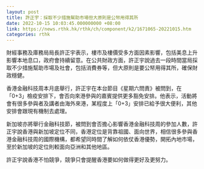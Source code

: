 ```yaml
---
layout: post
title: 許正宇：採取不少措施幫助市場但大原則是公帑用得其所
date: 2022-10-15 10:03:45.000000000 +08:00
link: https://news.rthk.hk/rthk/ch/component/k2/1671065-20221015.htm
categories: rthk
---
```


財經事務及庫務局局長許正宇表示，樓市及樓價受多方面因素影響，包括美息上升影響本地息口，政府會持續留意。在公共財政方面，許正宇說過去一段時間當局採取不少措施幫助市場及社會，包括消費券等，但大原則是要公帑用得其所，確保財政穩健。

香港金融科技周本月底舉行，許正宇在本台節目《星期六問責》被問到，在「0+3」檢疫安排下，會否向來港參與的嘉賓提供更多豁免安排。他表示，活動將會有很多參與者及講者由海外來港，某程度上「0+3」安排已給予很大便利，其他安排會跟現有機制去處理。

新加坡亦將舉行金融科技節，被問到會否擔心影響香港金融科技周的參加人數，許正宇說香港與新加坡定位不同，香港定位是背靠祖國、面向世界，相信很多參與香港金融科技周的國際機構，都希望同時間了解如何依仗香港優勢，開拓內地市場，至於新加坡的定位則較面向亞洲和其他地區。

許正宇說香港不怕競爭，競爭只會提醒香港要如何做得更好及更努力。
